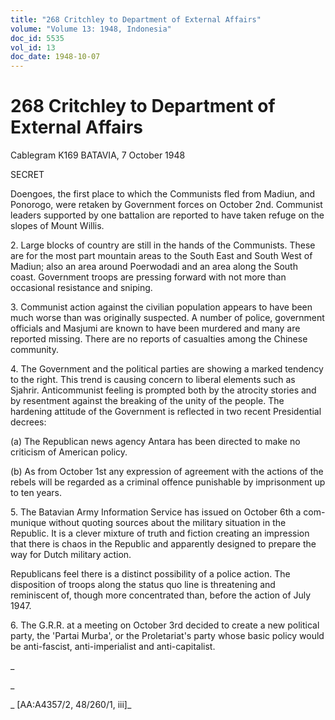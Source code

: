 ```yaml
---
title: "268 Critchley to Department of External Affairs"
volume: "Volume 13: 1948, Indonesia"
doc_id: 5535
vol_id: 13
doc_date: 1948-10-07
---
```


# 268 Critchley to Department of External Affairs

Cablegram K169 BATAVIA, 7 October 1948

SECRET

Doengoes, the first place to which the Communists fled from Madiun, and Ponorogo, were retaken by Government forces on October 2nd. Communist leaders supported by one battalion are reported to have taken refuge on the slopes of Mount Willis.

2\. Large blocks of country are still in the hands of the Communists. These are for the most part mountain areas to the South East and South West of Madiun; also an area around Poerwodadi and an area along the South coast. Government troops are pressing forward with not more than occasional resistance and sniping.

3\. Communist action against the civilian population appears to have been much worse than was originally suspected. A number of police, government officials and Masjumi are known to have been murdered and many are reported missing. There are no reports of casualties among the Chinese community.

4\. The Government and the political parties are showing a marked tendency to the right. This trend is causing concern to liberal elements such as Sjahrir. Anticommunist feeling is prompted both by the atrocity stories and by resentment against the breaking of the unity of the people. The hardening attitude of the Government is reflected in two recent Presidential decrees:

(a) The Republican news agency Antara has been directed to make no criticism of American policy.

(b) As from October 1st any expression of agreement with the actions of the rebels will be regarded as a criminal offence punishable by imprisonment up to ten years.

5\. The Batavian Army Information Service has issued on October 6th a com-munique without quoting sources about the military situation in the Republic. It is a clever mixture of truth and fiction creating an impression that there is chaos in the Republic and apparently designed to prepare the way for Dutch military action.

Republicans feel there is a distinct possibility of a police action. The disposition of troops along the status quo line is threatening and reminiscent of, though more concentrated than, before the action of July 1947.

6\. The G.R.R. at a meeting on October 3rd decided to create a new political party, the 'Partai Murba', or the Proletariat's party whose basic policy would be anti-fascist, anti-imperialist and anti-capitalist.

_

_

_ [AA:A4357/2, 48/260/1, iii]_
